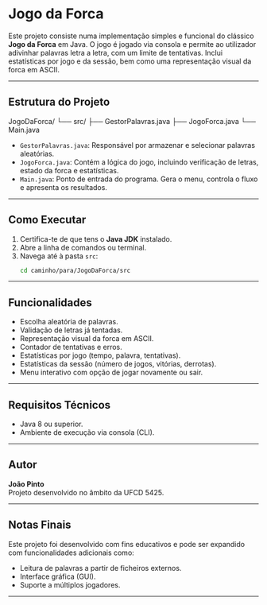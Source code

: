 # Jogo da Forca

Este projeto consiste numa implementação simples e funcional do clássico **Jogo da Forca** em Java. O jogo é jogado via consola e permite ao utilizador adivinhar palavras letra a letra, com um limite de tentativas. Inclui estatísticas por jogo e da sessão, bem como uma representação visual da forca em ASCII.

---

## Estrutura do Projeto
JogoDaForca/ └── src/ ├── GestorPalavras.java ├── JogoForca.java └── Main.java

- `GestorPalavras.java`: Responsável por armazenar e selecionar palavras aleatórias.
- `JogoForca.java`: Contém a lógica do jogo, incluindo verificação de letras, estado da forca e estatísticas.
- `Main.java`: Ponto de entrada do programa. Gera o menu, controla o fluxo e apresenta os resultados.

---

## Como Executar

1. Certifica-te de que tens o **Java JDK** instalado.
2. Abre a linha de comandos ou terminal.
3. Navega até à pasta `src`:
   ```bash
   cd caminho/para/JogoDaForca/src

---

## Funcionalidades

-   Escolha aleatória de palavras.
-   Validação de letras já tentadas.
-   Representação visual da forca em ASCII.
-   Contador de tentativas e erros.
-   Estatísticas por jogo (tempo, palavra, tentativas).
-   Estatísticas da sessão (número de jogos, vitórias, derrotas).
-   Menu interativo com opção de jogar novamente ou sair.

---

## Requisitos Técnicos

-   Java 8 ou superior.
-   Ambiente de execução via consola (CLI).

---

## Autor

**João Pinto**  
Projeto desenvolvido no âmbito da UFCD 5425.

---

## Notas Finais

Este projeto foi desenvolvido com fins educativos e pode ser expandido com funcionalidades adicionais como:

-   Leitura de palavras a partir de ficheiros externos.
-   Interface gráfica (GUI).
-   Suporte a múltiplos jogadores.

---

